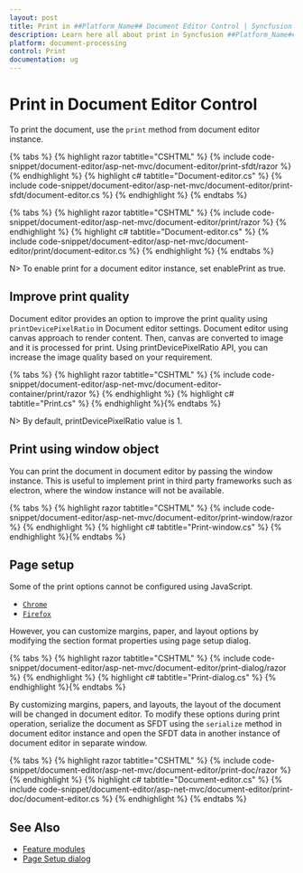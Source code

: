 ```yaml
---
layout: post
title: Print in ##Platform_Name## Document Editor Control | Syncfusion
description: Learn here all about print in Syncfusion ##Platform_Name## Document Editor control of Syncfusion Essential JS 2 and more.
platform: document-processing
control: Print
documentation: ug
---
```



# Print in Document Editor Control

To print the document, use the `print` method from document editor instance.


{% tabs %}
{% highlight razor tabtitle="CSHTML" %}
{% include code-snippet/document-editor/asp-net-mvc/document-editor/print-sfdt/razor %}
{% endhighlight %}
{% highlight c# tabtitle="Document-editor.cs" %}
{% include code-snippet/document-editor/asp-net-mvc/document-editor/print-sfdt/document-editor.cs %}
{% endhighlight %}
{% endtabs %}




{% tabs %}
{% highlight razor tabtitle="CSHTML" %}
{% include code-snippet/document-editor/asp-net-mvc/document-editor/print/razor %}
{% endhighlight %}
{% highlight c# tabtitle="Document-editor.cs" %}
{% include code-snippet/document-editor/asp-net-mvc/document-editor/print/document-editor.cs %}
{% endhighlight %}
{% endtabs %}



N> To enable print for a document editor instance, set enablePrint as true.

## Improve print quality

Document editor provides an option to improve the print quality using `printDevicePixelRatio` in Document editor settings. Document editor using canvas approach to render content. Then, canvas are converted to image and it is processed for print. Using printDevicePixelRatio API, you can increase the image quality based on your requirement.


{% tabs %}
{% highlight razor tabtitle="CSHTML" %}
{% include code-snippet/document-editor/asp-net-mvc/document-editor-container/print/razor %}
{% endhighlight %}
{% highlight c# tabtitle="Print.cs" %}
{% endhighlight %}{% endtabs %}



N> By default, printDevicePixelRatio value is 1.

## Print using window object

You can print the document in document editor by passing the window instance. This is useful to implement print in third party frameworks such as electron, where the window instance will not be available.


{% tabs %}
{% highlight razor tabtitle="CSHTML" %}
{% include code-snippet/document-editor/asp-net-mvc/document-editor/print-window/razor %}
{% endhighlight %}
{% highlight c# tabtitle="Print-window.cs" %}
{% endhighlight %}{% endtabs %}



## Page setup

Some of the print options cannot be configured using JavaScript.

* [`Chrome`](https://support.google.com/chrome/answer/1069693?hl=en&visit_id=1-636335333734668335-3165046395&rd=1)
* [`Firefox`](https://support.mozilla.org/en-US/kb/how-print-web-pages-firefox)

However, you can customize margins, paper, and layout options by modifying the section format properties using page setup dialog.


{% tabs %}
{% highlight razor tabtitle="CSHTML" %}
{% include code-snippet/document-editor/asp-net-mvc/document-editor/print-dialog/razor %}
{% endhighlight %}
{% highlight c# tabtitle="Print-dialog.cs" %}
{% endhighlight %}{% endtabs %}



By customizing margins, papers, and layouts, the layout of the document will be changed in document editor. To modify these options during print operation, serialize the document as SFDT using the `serialize` method in document editor instance and open the SFDT data in another instance of document editor in separate window.


{% tabs %}
{% highlight razor tabtitle="CSHTML" %}
{% include code-snippet/document-editor/asp-net-mvc/document-editor/print-doc/razor %}
{% endhighlight %}
{% highlight c# tabtitle="Document-editor.cs" %}
{% include code-snippet/document-editor/asp-net-mvc/document-editor/print-doc/document-editor.cs %}
{% endhighlight %}
{% endtabs %}



## See Also

* [Feature modules](./feature-module)
* [Page Setup dialog](./dialog#page-setup-dialog)
